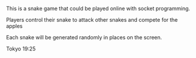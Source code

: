 This is a snake game that could be played online with socket programming.

Players control their snake to attack other snakes and compete for the apples

Each snake will be generated randomly in places on the screen.

Tokyo 19:25
